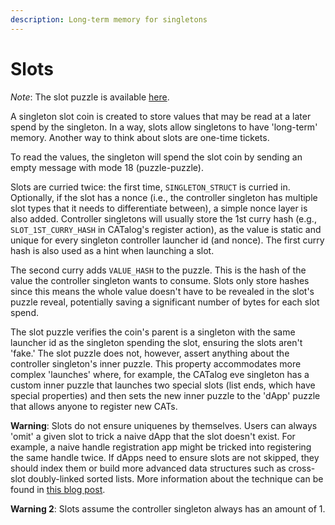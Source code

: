 ```yaml
---
description: Long-term memory for singletons
---
```


# Slots

_Note_: The slot puzzle is available [here](https://github.com/Yakuhito/slot-machine/blob/master/puzzles/singleton/slot.clsp).

A singleton slot coin is created to store values that may be read at a later spend by the singleton. In a way, slots allow singletons to have 'long-term' memory. Another way to think about slots are one-time tickets.

To read the values, the singleton will spend the slot coin by sending an empty message with mode 18 (puzzle-puzzle).

Slots are curried twice: the first time, `SINGLETON_STRUCT` is curried in. Optionally, if the slot has a nonce (i.e., the controller singleton has multiple slot types that it needs to differentiate between), a simple nonce layer is also added. Controller singletons will usually store the 1st curry hash (e.g., `SLOT_1ST_CURRY_HASH` in CATalog's register action), as the value is static and unique for every singleton controller launcher id (and nonce). The first curry hash is also used as a hint when launching a slot.

The second curry adds `VALUE_HASH` to the puzzle. This is the hash of the value the controller singleton wants to consume. Slots only store hashes since this means the whole value doesn't have to be revealed in the slot's puzzle reveal, potentially saving a significant number of bytes for each slot spend.

The slot puzzle verifies the coin's parent is a singleton with the same launcher id as the singleton spending the slot, ensuring the slots aren't 'fake.' The slot puzzle does not, however, assert anything about the controller singleton's inner puzzle. This property accommodates more complex 'launches' where, for example, the CATalog eve singleton has a custom inner puzzle that launches two special slots (list ends, which have special properties) and then sets the new inner puzzle to the 'dApp' puzzle that allows anyone to register new CATs.

**Warning**: Slots do not ensure uniquenes by themselves. Users can always 'omit' a given slot to trick a naive dApp that the slot doesn't exist. For example, a naive handle registration app might be tricked into registering the same handle twice. If dApps need to ensure slots are not skipped, they should index them or build more advanced data structures such as cross-slot doubly-linked sorted lists. More information about the technique can be found in [this blog post](https://blog.fireacademy.io/p/solving-the-problem-of-uniqueness).

**Warning 2**: Slots assume the controller singleton always has an amount of 1.
